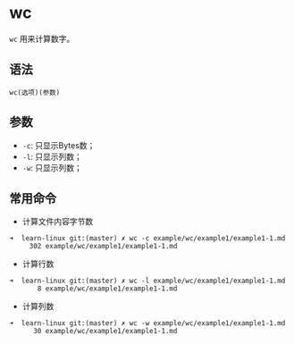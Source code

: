 # wc

`wc` 用来计算数字。

## 语法

`wc(选项)(参数)`

## 参数

- `-c`: 只显示Bytes数；
- `-l`: 只显示列数；
- `-w`: 只显示列数；

## 常用命令

- 计算文件内容字节数

```
➜  learn-linux git:(master) ✗ wc -c example/wc/example1/example1-1.md
     302 example/wc/example1/example1-1.md
```
	
- 计算行数

```
➜  learn-linux git:(master) ✗ wc -l example/wc/example1/example1-1.md
       8 example/wc/example1/example1-1.md
```

- 计算列数

```
➜  learn-linux git:(master) ✗ wc -w example/wc/example1/example1-1.md
      30 example/wc/example1/example1-1.md
```
